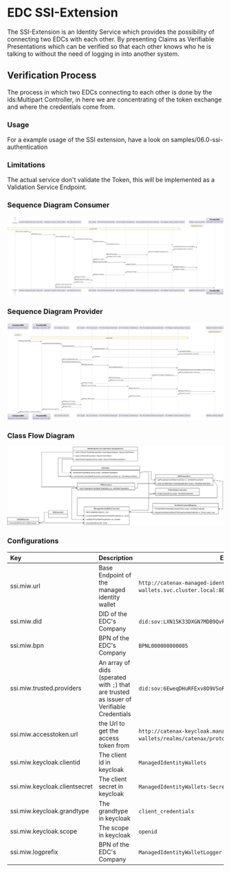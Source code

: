 # EDC SSI-Extension

The SSI-Extension is an Identity Service which provides the possibility of connecting two EDCs with each other.
By presenting Claims as Verifiable Presentations which can be verified so that each other knows
who he is talking to without the need of logging in into another system.

## Verification Process

The process in which two EDCs connecting to each other is done by the ids:Multipart Controller,
in here we are concentrating of the token exchange and where the credentials come from.

### Usage 

For a example usage of the SSI extension, have a look on samples/06.0-ssi-authentication

### Limitations

The actual service don't validate the Token, this will be implemented as a Validation Service Endpoint.

### Sequence Diagram Consumer

![Consumer Sequence](ssi-doc/uml/data-transfer-ssi-consumer.png)

### Sequence Diagram Provider

![Consumer Sequence](ssi-doc/uml/data-transfer-ssi-provider.png)

### Class Flow Diagram

![Consumer Sequence](ssi-doc/uml/SSIExtensionClassDiagram.png)

### Configurations

| Key        | Description              | Example      | Default      |
|:-----------|:-------------------------|------------- |-------------|
| ssi.miw.url   | Base Endpoint of the managed identity wallet  | `http://catenax-managed-identity-wallets.managed-identity-wallets.svc.cluster.local:8080` | - |
| ssi.miw.did   | DID of the EDC's Company  | `did:sov:LXN15K33DXGN7MDB9QvFb1`  | - |
| ssi.miw.bpn   |  BPN of the EDC's Company  | `BPNL000000000005` | - |
| ssi.miw.trusted.providers | An array of dids (sperated with `;`) that are trusted as issuer of Verifiable Credentials| `did:sov:6EweqDHuRFExv8D9VSoP14;did:sov:6EweqDHuRFExv8D9VSoP14`| - |
| ssi.miw.accesstoken.url   |  the Url to get the access token from | `http://catenax-keycloak.managed-identity-wallets/realms/catenax/protocol/openid-connect/token` | - |
| ssi.miw.keycloak.clientid |  The client id in keycloak  | `ManagedIdentityWallets` | - |
| ssi.miw.keycloak.clientsecret |  The client secret in keycloak  | `ManagedIdentityWallets-Secret` | - |
| ssi.miw.keycloak.grandtype    |  The grandtype in keycloak  | `client_credentials` | `client_credentials` |
| ssi.miw.keycloak.scope    |  The scope in keycloak  | `openid` | `openid` |
| ssi.miw.logprefix |  BPN of the EDC's Company  | `ManagedIdentityWalletLogger` | `ManagedIdentityWalletLogger` |

 



